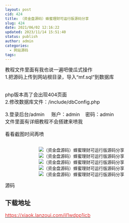 ```yaml
---
layout: post
cid: 424
title: （资金盘源码）蜂蜜理财可运行版源码分享
slug: 424
date: 2021/06/02 12:16:22
updated: 2023/11/14 15:51:40
status: publish
author: admin
categories: 
  - 网站源码
tags: 
---
```



<div alt="潮男心博客 www.cnx0.com">
	<span style="font-size:16px;">教程文件里面有我也说一遍吧傻瓜式操作</span><br />
<span style="font-size:16px;">1.把源码上传到网站根目录，导入“mf.sql”到数据库</span><br />
<br />
<br />
<span style="font-size:16px;">php版本高了会出现404页面</span><br />
<span style="font-size:16px;">2.修改数据库文件：/include/dbConfig.php</span><br />
<br />
<span style="font-size:16px;">3.登录后台/admin&nbsp; &nbsp; &nbsp;账户：admin&nbsp; &nbsp; 密码：admin</span><br />
<span style="font-size:16px;">文件里面有详细教程不会搭建来喷我</span><br />
<br />
<span style="font-size:16px;">看看截图时间再喷</span><br />
<br />
	<p style="text-align:center;">
		<img src="https://www.kjsv.com/download/image/2021/06/02/20210602010408_336362.png" alt="（资金盘源码）蜂蜜理财可运行版源码分享" title="（资金盘源码）蜂蜜理财可运行版源码分享" align="" /><img src="https://www.kjsv.com/download/image/2021/06/02/20210602010408_555520.png" alt="（资金盘源码）蜂蜜理财可运行版源码分享" title="（资金盘源码）蜂蜜理财可运行版源码分享" align="" /><img src="https://www.kjsv.com/download/image/2021/06/02/20210602010409_545982.png" alt="（资金盘源码）蜂蜜理财可运行版源码分享" title="（资金盘源码）蜂蜜理财可运行版源码分享" align="" /><img src="https://www.kjsv.com/download/image/2021/06/02/20210602010409_812606.png" alt="（资金盘源码）蜂蜜理财可运行版源码分享" title="（资金盘源码）蜂蜜理财可运行版源码分享" align="" /><img src="https://www.kjsv.com/download/image/2021/06/02/20210602010409_231074.png" alt="（资金盘源码）蜂蜜理财可运行版源码分享" title="（资金盘源码）蜂蜜理财可运行版源码分享" align="" /><span style="font-size:16px;"></span> 
	</p>
	<p>
		<span style="font-size:16px;">源码</span>
	</p>
	<h2>
		下载地址
	</h2>
<a href="https://xiaok.lanzoui.com/iI1wdpp1icb" target="_blank"><span style="color:#E53333;font-size:16px;">https://xiaok.lanzoui.com/iI1wdpp1icb</span></a> 
	<p>
		<br />
	</p>
</div>